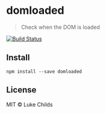 # domloaded

> Check when the DOM is loaded

[![Build Status](https://travis-ci.org/lukechilds/domloaded.svg?branch=master)](https://travis-ci.org/lukechilds/domloaded)

## Install

```shell
npm install --save domloaded
```

## License

MIT © Luke Childs
